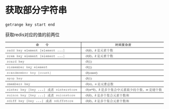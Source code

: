 # 获取部分字符串

```text
getrange key start end
```

获取redis对应的值的前两位

![](../../.gitbook/assets/image%20%2832%29.png)



